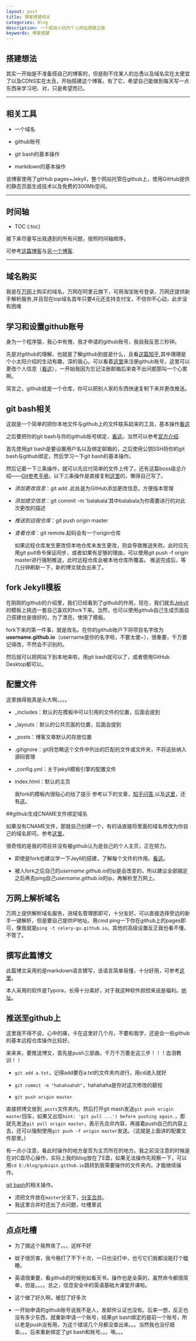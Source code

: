 ```yaml
---
layout: post
title: 博客搭建相关
categories: Blog
description: 一个超级小白的个人网站搭建之路
keywords: 博客搭建
---
```


## 搭建想法

其实一开始是不准备搭自己的博客的，但是耐不住某人的怂恿以及域名实在太便宜了以及CDNS实在太丑，开始搭建这个博客。有了它，希望自己能做到每天写一点东西来学习吧，对，只是希望而已。

***

## 相关工具

* 一个域名

* github账号

* git bash的基本操作

* markdown的基本操作

该博客使用了gitHub pages+Jekyll，整个网站托管在github上，使用GitHub提供的静态页面生成技术以及免费的300Mb空间。

***

## 时间轴

* TOC
{:toc}

接下来尽量写出我遇到的所有问题，按照时间轴顺序。

可参考[这篇博客](http://chiahao.top/2016/06/28/Blog)与[另一个博客](http://www.jianshu.com/p/05289a4bc8b2/).

***

## 域名购买
我是在[万网](https://wanwang.aliyun.com/?utm_medium=text&utm_source=bdbrandww&utm_campaign=bdbrand&utm_content=se_103066)上购买的域名，万网在阿里云旗下，可用淘宝账号登录，万网还提供新手解析服务,并且现在top域名首年只要4元还支持支付宝，不信你不心动，此步没有困难

## 学习和设置github账号
身为一个程序猿，我心中有愧，我才申请的github账号，我自我反思三秒钟。

先是对github的理解，也就是了解github到底是什么，且看[这篇知乎](https://www.zhihu.com/question/20070065),其中珊珊是个小太阳介绍的生动有趣，深的我心。可以看着[这里](http://jingyan.baidu.com/article/455a9950abe0ada167277864.html)来注册github账号，这里可以更改个人信息（[看这](http://jingyan.baidu.com/article/ff42efa93b2ed6c19e22021c.html)），一开始我因为忘记注册邮箱后来查不出问题那叫一个心累啊。

简言之，github就是一个仓库，你可以把别人家的东西快速复制下来并更改推送。

## git bash相关

这就是一个简单的把你本地文件与github上的文件联系起来的工具，基本操作[看这](https://wuyuans.com/2012/05/github-simple-tutorial/)

之后要把你的git bash与你的github账号绑定，[看这](http://www.cnblogs.com/zichi/p/4703999.html)。当然可以参考[官方介绍](https://help.github.com/articles/set-up-git/).

首先使用git bash是要设置用户名以及绑定邮箱的，之后使用公钥SSH将你的git bash与github绑定，然后学习一下git bash的基本操作。

然后记着一下三条操作，就可以先应付简单的文件上传了。还有这篇boss级总介绍——[Git参考手册](http://gitref.org/zh/index.html)。以下三条操作是直接复制[这里](http://chiahao.top/2016/06/28/Blog)的，懒得自己写了。

* *添加更改信息*：git add .此处是为GitHub添加更改信息，方便版本管理

* *添加提交信息*：git commit -m 'balabala'其中balabala为你需要进行的对此次更改的描述

* *推送到远程仓库*：git push origin master

* *查看仓库*：git remote.起码会有一个origin仓库

  如果远程仓库发生更改但本地仓库未发生更改，则会导致推送失败。此时应先用git pull命令保证同步，或者如果有足够的理由，可以使用git push -f origin master进行强制推送，此时远程仓库会被本地仓库所覆盖。 推送完成后，等几分钟刷新一下，新的博文就会出来了。

## fork Jekyll模板

在刚刚的github的介绍里，我们已经看到了github的作用，现在，我们就去[Jekyll](http://jekyllthemes.org/)的模板上挑选一套自己喜欢的fork下来。当然，也可以使用github自己生成页面自己搭建也是很好的，为了漂亮，使用了模板。

fork下来的第一件事，就是改名。在你的github账户下将项目名字改为**username.github.io**（username是你的名字啦，不要太傻~），很重要，千万要记得改，不然会不识别的。

然后就可以把网站下到本地来啦，用git bash就可以了，或者使用GitHub Desktop都可以。

## 配置文件
这里搞得我真是头大啊。。。。

* _includes：默认的在模板中可以引用的文件的位置，后面会提到

* _layouts：默认的公共页面的位置，后面会提到

* _posts：博客文章默认的存放位置

* .gitignore：git将忽略这个文件中列出的匹配的文件或文件夹，不将这些纳入源码管理

* _config.yml：关于jekyll模板引擎的配置文件

* index.html：默认的主页

  我fork的模板内很贴心的给了提示
  参考以下的文章，[知乎问答](https://www.zhihu.com/question/30018945),以及[这里](http://www.jianshu.com/p/609e1197754c)，还有[这](http://wenku.baidu.com/link?url=EPw34MKdp0A2diuScToIdx9lBEAXPl7jrNdQvy-fzISeJyy80HBTma0p103jvfgQytuRPA2ZJ_OyIDf1pHos1az7nI1wO2um99_8rqi2l9y)。


##github生成CNAME文件绑定域名

如果没有CNAME文件，那就自己创建一个，有的话直接将里面的域名修改为你自己的域名即可。参考[这里](http://jingyan.baidu.com/article/dca1fa6fa1e403f1a5405262.html)。

很奇怪的是我的项目并没有被github认为是自己的个人主页，正在努力。
* 即使是fork也建议学一下Jeyll的搭建，了解每个文件的作用。[看这](http://www.ezlippi.com/blog/2015/03/github-pages-blog.html)。

* 被人fork之后自己的*username.github.io*的ip是会改变的，所以建议全部搞定之后再去ping自己*username.github.io*的ip，再解析至万网上。

## 万网上解析域名

万网上提供解析域名服务，进域名管理那即可，十分友好。可以直接选择旁边的新手一键解析，但是要自己提供IP地址。用cmd ping一下你在github上的pages即可，像我就是`ping -t celery-gu.github.io`。其他的高级设置反正我也看不懂，不管了。

## 撰写此篇博文

此篇博文采用的是markdown语言撰写，该语言简单易懂，十分好用，可参考[这里](http://www.jianshu.com/p/1e402922ee32)。

本人采用的软件是Typora，长得十分美好，对于我这种软件颜控来说是福利。[地址](http://www.typora.io/#windows)。

## 推送至github上

这里我不得不说，心中的痛，卡在这里好几个月，不要和我学，还是会一些github的基本远程仓库操作比较好。

来来来，要推送博文，首先是push三部曲，千万千万要走这三步！！！血泪教训！！

* `git add a.txt`，记得add要在a.txt的文件夹内进行，用cd进入就好

* `git commit -m "hahahaahah"`，hahahaha是你对这次修改的藐视

* `git push origin master`

直接把博文放到`_posts`文件夹内，然后打开git mash发送`git push origin master`回车，如果又出现`hint: 'git pull ...') before pushing again.`，那就先发送`git pull origin master`，表示先合并内容，再接着push自己的内容上去，还可以强制使用`git push -f origin master`发送。（这就是上面讲的配置文件那里。)

有一点小注意，看此时操作的地方是否为主页所在的地方。我之前没注意的时候是在对C盘尽心操作，实际上我的blog放在了E盘，如果无法操作先观察一下，可以用`cd E:/blog/gubiqin.github.io`跳转到我需要操作的文件夹内，才能继续操作。

[git bash](http://my.oschina.net/chinacion/blog/655718)的相关操作。

- 须把文件放在`master`分支下，[分支合并](https://git-scm.com/book/zh/v2/Git-%E5%91%BD%E4%BB%A4-%E5%88%86%E6%94%AF%E4%B8%8E%E5%90%88%E5%B9%B6)。
- 我这里合并时还出了点问题，吐槽里说

***

## 点点吐槽

* 为了搞这个我熬夜了。。。这样不好

* 蚊子很厉害，我今晚打了不下十次，一只也没打中，也亏它们我都没能打个瞌睡。

* 英语很重要，看github的时候宛如看天书，操作也是全英的，虽然命令都很简单，但是。。。。总之，信息安全中的英语基础大课堂开课啦。

* 这个做了好久啊，被怼了好多次

* 一开始申请的github账号说我不是人，发邮件认证也没有。后来一想，反正也没有多少东西，就重新申请一个账号，结果git bash绑定的是前一个账号，所以老是push没有用，为这个错误几个月都没查出来。。。当然我也没仔细查。。。后来重新绑定了git bash和账号。。。唉。。。





















